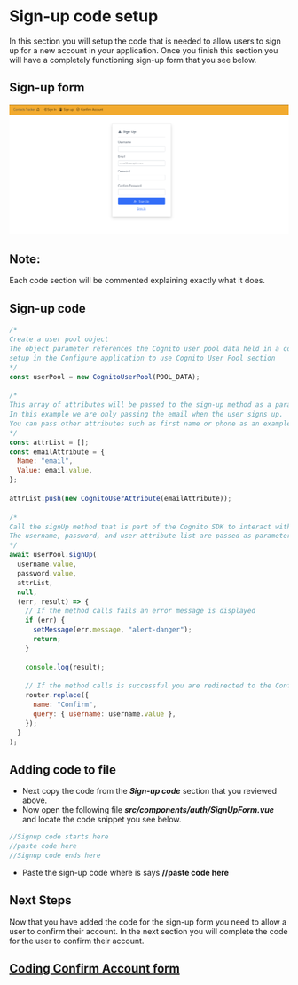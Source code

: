 # Sign-up code setup

In this section you will setup the code that is needed to allow users to sign up for a new account in your application. Once you finish this section you will have a completely functioning sign-up form that you see below.

## Sign-up form

![npm run](../docs/images/signup-form.png)

## Note: 
Each code section will be commented explaining exactly what it does. 
## Sign-up code

```js
/* 
Create a user pool object
The object parameter references the Cognito user pool data held in a constant that we 
setup in the Configure application to use Cognito User Pool section
*/
const userPool = new CognitoUserPool(POOL_DATA);

/*
This array of attributes will be passed to the sign-up method as a parameter. 
In this example we are only passing the email when the user signs up. 
You can pass other attributes such as first name or phone as an example.
*/
const attrList = [];
const emailAttribute = {
  Name: "email",
  Value: email.value,
};

attrList.push(new CognitoUserAttribute(emailAttribute));

/*
Call the signUp method that is part of the Cognito SDK to interact with User Pool via the SDK
The username, password, and user attribute list are passed as parameters to the method.
*/
await userPool.signUp(
  username.value,
  password.value,
  attrList,
  null,
  (err, result) => {
    // If the method calls fails an error message is displayed
    if (err) {
      setMessage(err.message, "alert-danger");
      return;
    }

    console.log(result);

    // If the method calls is successful you are redirected to the Confirm User Form
    router.replace({
      name: "Confirm",
      query: { username: username.value },
    });
  }
);
```

## Adding code to file

- Next copy the code from the **_Sign-up code_** section that you reviewed above.
- Now open the following file **_src/components/auth/SignUpForm.vue_** and locate the code snippet you see below.

```js
//Signup code starts here
//paste code here
//Signup code ends here
```

- Paste the sign-up code where is says **//paste code here**

## Next Steps

Now that you have added the code for the sign-up form you need to allow a user to confirm their account. In the next section you will complete the code for the user to confirm their account.

## [Coding Confirm Account form](ConfirmAccount.md)
